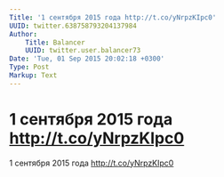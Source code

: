 ```yaml
---
Title: '1 сентября 2015 года http://t.co/yNrpzKIpc0'
UUID: twitter.638758793204137984
Author:
    Title: Balancer
    UUID: twitter.user.balancer73
Date: 'Tue, 01 Sep 2015 20:02:18 +0300'
Type: Post
Markup: Text
---
```


# 1 сентября 2015 года http://t.co/yNrpzKIpc0

1 сентября 2015 года http://t.co/yNrpzKIpc0